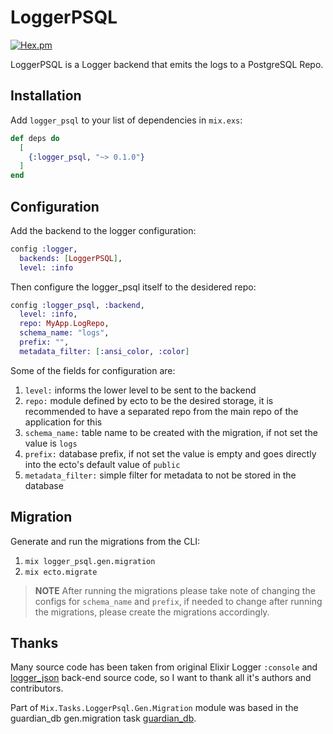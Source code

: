 # LoggerPSQL

[![Hex.pm](https://img.shields.io/hexpm/v/logger_psql.svg)](https://hex.pm/packages/logger_psql)

LoggerPSQL is a Logger backend that emits the logs to a PostgreSQL Repo.

## Installation

Add `logger_psql` to your list of dependencies in `mix.exs`:

```elixir
def deps do
  [
    {:logger_psql, "~> 0.1.0"}
  ]
end
```

## Configuration

Add the backend to the logger configuration:

```elixir
config :logger,
  backends: [LoggerPSQL],
  level: :info
```

Then configure the logger_psql itself to the desidered repo:

```elixir
config :logger_psql, :backend,
  level: :info,
  repo: MyApp.LogRepo,
  schema_name: "logs",
  prefix: "",
  metadata_filter: [:ansi_color, :color]
```

Some of the fields for configuration are:

  1. `level:` informs the lower level to be sent to the backend
  2. `repo:` module defined by ecto to be the desired storage, it is recommended to have a separated repo from the main repo of the application for this
  3. `schema_name:` table name to be created with the migration, if not set the value is `logs`
  4. `prefix:` database prefix, if not set the value is empty and goes directly into the ecto's default value of `public`
  5. `metadata_filter:` simple filter for metadata to not be stored in the database

## Migration

Generate and run the migrations from the CLI:

  1. `mix logger_psql.gen.migration`
  2. `mix ecto.migrate`

> **NOTE** After running the migrations please take note of changing the configs for `schema_name` and `prefix`, if needed to change after running the migrations, please create the migrations accordingly.

## Thanks

Many source code has been taken from original Elixir Logger `:console` and [logger_json](https://github.com/Nebo15/logger_json/) back-end source code, so I want to thank all it's authors and contributors.

Part of `Mix.Tasks.LoggerPsql.Gen.Migration` module was based in the guardian_db gen.migration task [guardian_db](https://github.com/ueberauth/guardian_db/blob/master/lib/mix/tasks/guardian_db.gen.migration.ex).
